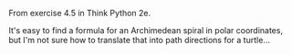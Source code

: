 From exercise 4.5 in Think Python 2e.

It's easy to find a formula for an Archimedean
spiral in polar coordinates,
but I'm not sure how to translate that into
path directions for a turtle...

